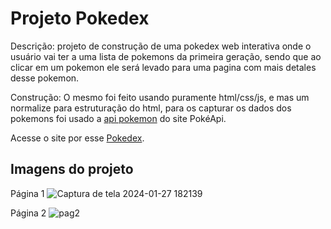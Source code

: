 <h1>Projeto Pokedex</h1>

<p>Descrição: projeto de construção de uma pokedex web interativa onde o usuário
  vai ter a uma lista de pokemons da primeira geração, sendo que ao clicar em
  um pokemon ele será levado para uma pagina com mais detales desse pokemon.
</p>

<p>Construção: O mesmo foi feito usando puramente html/css/js, e mas um normalize 
  para estruturação do html, para os capturar os dados dos pokemons foi usado a 
  <a href="https://pokeapi.co/docs/v2">api pokemon</a> do site PokéApi.
</p>

<p>Acesse o site por esse <a href="https://josephdcostar.github.io/Pokedex-HTML-CSS-JS/">Pokedex</a>.</p>

<h2>Imagens do projeto</h2>

<span>Página 1</span>
![Captura de tela 2024-01-27 182139](https://github.com/josephDcostaR/Pokedex/assets/87831574/afdc062a-1b09-4148-97a4-49993cd8be91)

<span>Página 2</span>
![pag2](https://github.com/josephDcostaR/Pokedex/assets/87831574/0f1e3c47-af38-4c75-86c4-097b4704823e)

